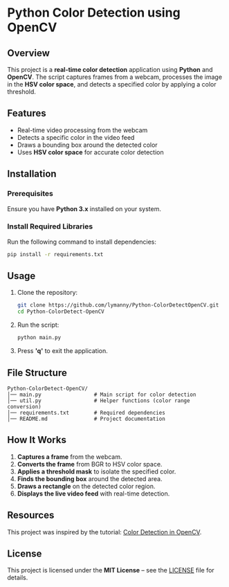 # Python Color Detection using OpenCV

## Overview
This project is a **real-time color detection** application using **Python** and **OpenCV**. The script captures frames from a webcam, processes the image in the **HSV color space**, and detects a specified color by applying a color threshold.

## Features
- Real-time video processing from the webcam
- Detects a specific color in the video feed
- Draws a bounding box around the detected color
- Uses **HSV color space** for accurate color detection

## Installation
### Prerequisites
Ensure you have **Python 3.x** installed on your system.

### Install Required Libraries
Run the following command to install dependencies:
```sh
pip install -r requirements.txt
```

## Usage
1. Clone the repository:
   ```sh
   git clone https://github.com/lymanny/Python-ColorDetectOpenCV.git
   cd Python-ColorDetect-OpenCV
   ```

2. Run the script:
   ```sh
   python main.py
   ```

3. Press **'q'** to exit the application.

## File Structure
```
Python-ColorDetect-OpenCV/
│── main.py                 # Main script for color detection
│── util.py                 # Helper functions (color range conversion)
│── requirements.txt        # Required dependencies
│── README.md               # Project documentation
```

## How It Works
1. **Captures a frame** from the webcam.
2. **Converts the frame** from BGR to HSV color space.
3. **Applies a threshold mask** to isolate the specified color.
4. **Finds the bounding box** around the detected area.
5. **Draws a rectangle** on the detected color region.
6. **Displays the live video feed** with real-time detection.

## Resources
This project was inspired by the tutorial: [Color Detection in OpenCV](https://www.youtube.com/watch?v=aFNDh5k3SjU).

## License
This project is licensed under the **MIT License** – see the [LICENSE](LICENSE.md) file for details.

